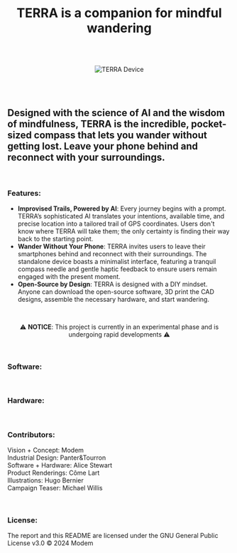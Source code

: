 <h1 align="center">TERRA is a companion for mindful wandering</h1>

<br> <!-- Additional spacing -->
<br> <!-- Additional spacing -->

<p align="center">
  <img src="https://modemworks.com/wp-content/uploads/2024/03/terra_device01.png" alt="TERRA Device">
</p>

<br> <!-- Additional spacing -->
<br> <!-- Additional spacing -->

##  Designed with the science of AI and the wisdom of mindfulness, TERRA is the incredible, pocket-sized compass that lets you wander without getting lost. Leave your phone behind and reconnect with your surroundings.


<br> <!-- Additional spacing -->

### Features:
- **Improvised Trails, Powered by AI**: Every journey begins with a prompt. TERRA’s sophisticated AI translates your intentions, available time, and precise location into a tailored trail of GPS coordinates. Users don't know where TERRA will take them; the only certainty is finding their way back to the starting point.
- **Wander Without Your Phone**: TERRA invites users to leave their smartphones behind and reconnect with their surroundings. The standalone device boasts a minimalist interface, featuring a tranquil compass needle and gentle haptic feedback to ensure users remain engaged with the present moment.  
- **Open-Source by Design**: TERRA is designed with a DIY mindset. Anyone can download the open-source software, 3D print the CAD designs, assemble the necessary hardware, and start wandering.

<br> <!-- Additional spacing -->

<p align="center">
  ⚠️ <strong>NOTICE</strong>: This project is currently in an experimental phase and is undergoing rapid developments ⚠️
</p>

<br> <!-- Additional spacing -->


### Software:

<br> <!-- Additional spacing -->


### Hardware:


<br> <!-- Additional spacing -->


### Contributors:
Vision + Concept: Modem<br> 
Industrial Design: Panter&Tourron<br> 
Software + Hardware: Alice Stewart<br> 
Product Renderings: Côme Lart<br> 
Illustrations: Hugo Bernier<br> 
Campaign Teaser: Michael Willis

<br> <!-- Additional spacing -->

### License:
The report and this README are licensed under the GNU General Public License v3.0 © 2024 Modem 
